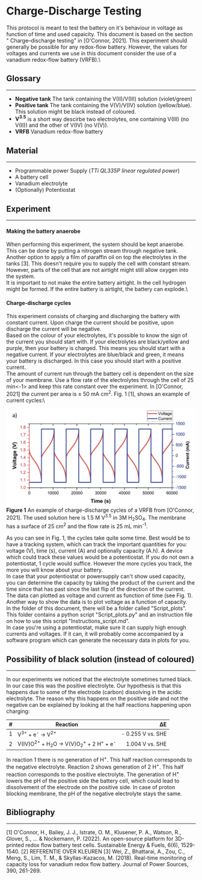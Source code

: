 # Charge-Discharge Testing
This protocol is meant to test the battery on it's behaviour in voltage as function of time and used capaicity. This document is based on the section "
Charge–discharge testing" in [O'Connor, 2021]. This experiment should generally be possible for any redox-flow battery. However, the values for voltages and currents we use in this document consider the use of a vanadium redox-flow battery (VRFB).\

## Glossary
---
- **Negative tank** The tank containing the V(II)/V(III) solution (violet/green)
- **Positive tank** The tank containing the V(V)/V(IV) solution (yellow/blue). This solution might be black instead of coloured.
- **V<sup>3.5</sup>** is a short way descirbe two electrolytes, one containing V(III) (no V(II)) and the other of V(IV) (no V(V)).
- **VRFB** Vanadium redox-flow battery

## Material
---
- Programmable power Supply  (*TTi QL335P linear regulated power*)
- A battery cell
- Vanadium electrolyte
- (Optionally) Potentiostat

## Experiment
---
#### Making the battery anaerobe
When performing this experiment, the system should be kept anaerobe. This can be done by putting a nitrogen stream through negative tank. Another option to apply a film of paraffin oil on top the electrolytes in the tanks [3]. This doesn't require you to supply the cell with constant stream. However, parts of the cell that are not airtight might still allow oxygen into the system.\
It is important to not make the entire battery airtight. In the cell hydrogen might be formed. If the entire battery is airtight, the battery can explode.\

#### Charge-discharge cycles
This experiment consists of charging and discharging the battery with constant current. Upon charge the current should be positive, upon discharge the current will be negative.\
Based on the colour of your electrolytes, it's possible to know the sign of the current you should start with. If your electrolytes are black/yellow and purple, then your battery is charged. This means you should start with a negative current. If your electrolytes are blue/black and green, it means your battery is discharged. In this case you should start with a positive current.\
The amount of current run through the battery cell is dependent on the size of your membrane. Use a flow rate of the electrolytes through the cell of 25 min<-1> and keep this rate constant over the experiment. In [O'Connor, 2021] the current per area is ± 50 mA cm<sup>2</sup>. Fig. 1 [1], shows an example of current cycles:\

![example_cycles](Images/Charge_discharge_cycles.png)
**Figure 1** An example of charge-discharge cycles of a VRFB from [O'Connor, 2021]. The used solution here is 1.5 M V<sup>3.5</sup> in 3M H<sub>2</sub>SO<sub>4</sub>. The membrane has a surface of 25 cm<sup>2</sup> and the flow rate is 25 mL min<sup>-1</sup>.

 As you can see in Fig. 1, the cycles take quite some time. Best would be to have a tracking system, which can track the important quantities for you: voltage (V), time (s), current (A) and optionally capacity (A.h). A device which could track these values would be a potentiostat. If you do not own a potentiostat, 1 cycle would suffice. However the more cycles you track, the more you will know about your battery.\
 In case that your potentiostat or powersupply can't show used capacity, you can determine the capacity by taking the product of the current and the time since that has past since the last flip of the direction of the current.
 The data can plotted as voltage and current as function of time (see Fig. 1). Another way to show the data is to plot voltage as a function of capacity.\
 In the folder of this document, there will be a folder called "Script_plots". This folder contains a python script "Script_plots.py" and an instruction file on how to use this script "Instructions_script.md".\
 In case you're using a potentiostat, make sure it can supply high enough currents and voltages. If it can, it will probably come accompanied by a software program which can generate the necessary data in plots for you.


## Possibility of black solution (instead of coloured)
---
In our experiments we noticed that the electrolyte sometimes turned black. In our case this was the positive electrolyte. Our hypothesis is that this happens due to some of the electrode (carbon) dissolving in the acidic electrolyte. The reason why this happens on the positive side and not the negative can be explained by looking at the half reactions happening upon charging:

|\# |Reaction | ΔE |
|-|--- | ---:|
|1| V<sup>3+</sup> +  e<sup>-</sup> &rarr; V<sup>2+</sup> | - 0.255 V vs. SHE|
|2| V(IV)O<sup>2+</sup> + H<sub>2</sub>O &rarr;  V(V)O<sub>2</sub><sup>+</sup> +  2 H<sup>+</sup> + e<sup>-</sup> |  1.004 V vs. SHE|

In reaction 1 there is no generation of H<sup>+</sup>. This half reaction corresponds to the negative electrolyte. Reaction 2 shows generation of 2 H<sup>+</sup>. This half reaction corresponds to the positive electrolyte. The generation of H<sup>+</sup> lowers the pH of the positive side the battery cell, which could lead to dissolvement of the electrode on the positive side. In case of proton blocking membrane, the pH of the negative electrolyte stays the same.   

## Bibliography
---
[1] O'Connor, H., Bailey, J. J., Istrate, O. M., Klusener, P. A., Watson, R., Glover, S., ... & Nockemann, P. (2022). An open-source platform for 3D-printed redox flow battery test cells. Sustainable Energy & Fuels, 6(6), 1529-1540.
[2] REFERENTIE OVER KLEUREN
[3] Wei, Z., Bhattarai, A., Zou, C., Meng, S., Lim, T. M., & Skyllas-Kazacos, M. (2018). Real-time monitoring of capacity loss for vanadium redox flow battery. Journal of Power Sources, 390, 261-269.
